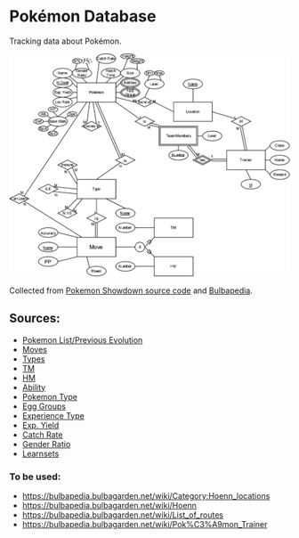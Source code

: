 # Pokémon Database

Tracking data about Pokémon.

![EER](./EER.png)

Collected from [Pokemon Showdown source code](https://github.com/smogon/pokemon-showdown) and [Bulbapedia](https://bulbapedia.bulbagarden.net/wiki/Main_Page).

## Sources:  
- <a href="https://github.com/smogon/pokemon-showdown/blob/master/data/pokedex.ts" target="_blank">Pokemon List/Previous Evolution</a>
- <a href="https://bulbapedia.bulbagarden.net/wiki/List_of_moves" target="_blank">Moves</a>
- <a href="https://bulbapedia.bulbagarden.net/wiki/Type" target="_blank">Types</a>
- <a href="https://bulbapedia.bulbagarden.net/wiki/TM" target="_blank">TM</a>
- <a href="https://bulbapedia.bulbagarden.net/wiki/HM" target="_blank">HM</a>
- <a href="https://bulbapedia.bulbagarden.net/wiki/List_of_Pok%C3%A9mon_by_Ability" target="_blank">Ability</a>
- <a href="https://bulbapedia.bulbagarden.net/wiki/List_of_Pok%C3%A9mon_by_National_Pok%C3%A9dex_number" target="_blank">Pokemon Type</a>
- <a href="https://bulbapedia.bulbagarden.net/wiki/List_of_Pok%C3%A9mon_by_base_Egg_cycles" target="_blank">Egg Groups</a>
- <a href="https://bulbapedia.bulbagarden.net/wiki/List_of_Pok%C3%A9mon_by_experience_type" target="_blank">Experience Type</a>
- <a href="https://bulbapedia.bulbagarden.net/wiki/List_of_Pok%C3%A9mon_by_effort_value_yield" target="_blank">Exp. Yield</a>
- <a href="https://bulbapedia.bulbagarden.net/wiki/List_of_Pok%C3%A9mon_by_catch_rate" target="_blank">Catch Rate</a>
- <a href="https://bulbapedia.bulbagarden.net/wiki/List_of_Pok%C3%A9mon_by_gender_ratio" target="_blank">Gender Ratio</a>
- <a href="https://github.com/smogon/pokemon-showdown/blob/master/data/learnsets.ts" target="_blank">Learnsets</a>

### To be used:
- https://bulbapedia.bulbagarden.net/wiki/Category:Hoenn_locations
- https://bulbapedia.bulbagarden.net/wiki/Hoenn
- https://bulbapedia.bulbagarden.net/wiki/List_of_routes
- https://bulbapedia.bulbagarden.net/wiki/Pok%C3%A9mon_Trainer
